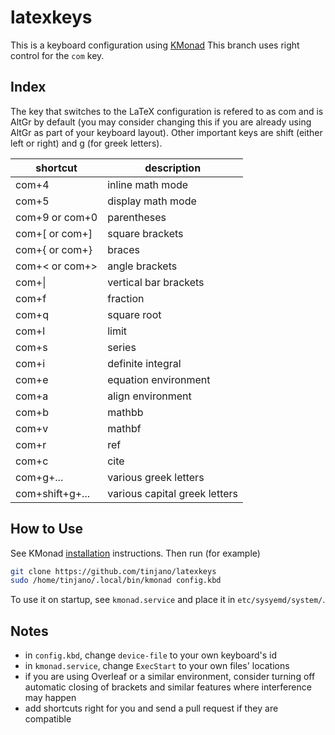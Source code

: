 # latexkeys
This is a keyboard configuration using [KMonad](https://github.com/kmonad/kmonad)
This branch uses right control for the `com` key.

## Index
The key that switches to the LaTeX configuration is refered to as com and is AltGr by default (you may consider changing this if you are already using AltGr as part of your keyboard layout). Other important keys are shift (either left or right) and g (for greek letters).

| shortcut | description |
| -------- | -------- |
| com+4 | inline math mode |
| com+5 | display math mode |
| com+9 or com+0 | parentheses |
| com+[ or com+] | square brackets |
| com+{ or com+} | braces |
| com+< or com+> | angle brackets |
| com+\| | vertical bar brackets |
| com+f | fraction |
| com+q | square root |
| com+l | limit |
| com+s | series |
| com+i | definite integral |
| com+e | equation environment |
| com+a | align environment |
| com+b | mathbb |
| com+v | mathbf |
| com+r| ref |
| com+c | cite |
| com+g+... | various greek letters |
| com+shift+g+... | various capital greek letters |

## How to Use
See KMonad [installation](https://github.com/kmonad/kmonad/blob/master/doc/installation.md) instructions. Then run (for example)
```bash
git clone https://github.com/tinjano/latexkeys
sudo /home/tinjano/.local/bin/kmonad config.kbd
```
To use it on startup, see `kmonad.service` and place it in `etc/sysyemd/system/`.

## Notes
- in `config.kbd`, change `device-file` to your own keyboard's id
- in `kmonad.service`, change `ExecStart` to your own files' locations
- if you are using Overleaf or a similar environment, consider turning off automatic closing of brackets and similar features where interference may happen
- add shortcuts right for you and send a pull request if they are compatible
